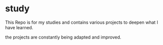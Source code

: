 # study
This Repo is for my studies and contains various projects to deepen what I have learned.

the projects are constantly being adapted and improved.
